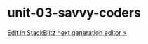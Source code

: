 # unit-03-savvy-coders

[Edit in StackBlitz next generation editor ⚡️](https://stackblitz.com/~/github.com/Gabrielle-w05/unit-03-savvy-coders)